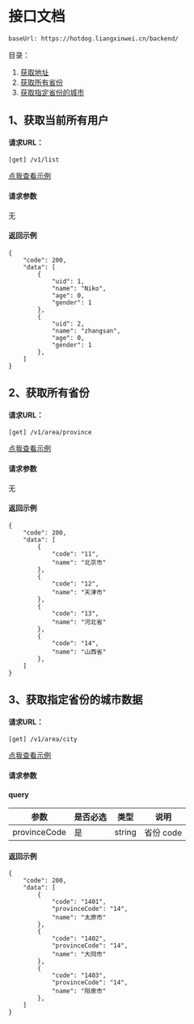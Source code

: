 # 接口文档
```bash
baseUrl: https://hotdog.liangxinwei.cn/backend/
```
目录：
1. [获取地址](#1获取地址)
2. [获取所有省份](#2获取所有省份)
3. [获取指定省份的城市](#3获取指定省份的城市数据)


## 1、获取当前所有用户

#### 请求URL：
```
[get] /v1/list
```

[点我查看示例](https://hotdog.liangxinwei.cn/backend/v1/list)

#### 请求参数
无

#### 返回示例
```
{
    "code": 200,
    "data": [
        {
            "uid": 1,
            "name": "Niko",
            "age": 0,
            "gender": 1
        },
        {
            "uid": 2,
            "name": "zhangsan",
            "age": 0,
            "gender": 1
        },
    ]
}
```

## 2、获取所有省份

#### 请求URL：
```
[get] /v1/area/province
```
[点我查看示例](https://hotdog.liangxinwei.cn/backend/v1/area/province)

#### 请求参数
无

#### 返回示例
```
{
    "code": 200,
    "data": [
        {
            "code": "11",
            "name": "北京市"
        },
        {
            "code": "12",
            "name": "天津市"
        },
        {
            "code": "13",
            "name": "河北省"
        },
        {
            "code": "14",
            "name": "山西省"
        },
    ]
}
```

## 3、获取指定省份的城市数据

#### 请求URL：
```
[get] /v1/area/city
```
[点我查看示例](https://hotdog.liangxinwei.cn/backend/v1/area/city?provinceCode=14)

#### 请求参数
#### query
|  参数   | 是否必选  |  类型  |  说明  |
|  ----  | ----  | ----  | ----  |
| provinceCode  | 是 | string | 省份 code |

#### 返回示例
```
{
    "code": 200,
    "data": [
        {
            "code": "1401",
            "provinceCode": "14",
            "name": "太原市"
        },
        {
            "code": "1402",
            "provinceCode": "14",
            "name": "大同市"
        },
        {
            "code": "1403",
            "provinceCode": "14",
            "name": "阳泉市"
        },
    ]
}
```
